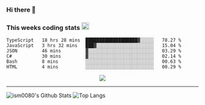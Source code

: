 ### Hi there 👋

<!--START_SECTION:giphy-->
<!--END_SECTION:giphy-->

### This weeks coding stats <img src="https://media1.giphy.com/media/LmNwrBhejkK9EFP504/giphy.gif?cid=ecf05e4723nsktnyyj53u162g7cy5rjqfg6gz06kxdg5y55g&rid=giphy.gif" width="20" height="20" />
<!--START_SECTION:waka-->

```text
TypeScript   18 hrs 28 mins  ███████████████████▓░░░░░   78.27 %
JavaScript   3 hrs 32 mins   ███▓░░░░░░░░░░░░░░░░░░░░░   15.04 %
JSON         46 mins         ▓░░░░░░░░░░░░░░░░░░░░░░░░   03.29 %
C#           30 mins         ▓░░░░░░░░░░░░░░░░░░░░░░░░   02.14 %
Bash         8 mins          ░░░░░░░░░░░░░░░░░░░░░░░░░   00.63 %
HTML         4 mins          ░░░░░░░░░░░░░░░░░░░░░░░░░   00.29 %
```

<!--END_SECTION:waka-->

<!--START_SECTION:comicstrip-->
<p align="center">
 <a href="https://xkcd.com/">
 <img src="https://imgs.xkcd.com/comics/first_internet_interaction.png" />
</a>
</p>
<!--END_SECTION:comicstrip-->

---

![ism0080's Github Stats](https://github-readme-stats.vercel.app/api?username=ism0080&show_icons=true%hide_border=true&hide=issues)
![Top Langs](https://github-readme-stats.vercel.app/api/top-langs/?username=ism0080&layout=compact)

<!--
**ism0080/ism0080** is a ✨ _special_ ✨ repository because its `README.md` (this file) appears on your GitHub profile.

Here are some ideas to get you started:

- 🔭 I’m currently working on ...
- 🌱 I’m currently learning ...
- 👯 I’m looking to collaborate on ...
- 🤔 I’m looking for help with ...
- 💬 Ask me about ...
- 📫 How to reach me: ...
- 😄 Pronouns: ...
- ⚡ Fun fact: ...
-->
